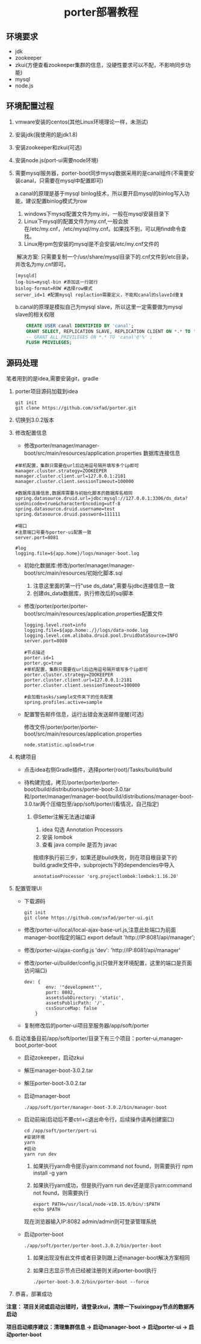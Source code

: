 # <center>porter部署教程</center>

## 环境要求

- jdk
- zookeeper
- zkui(方便查看zookeeper集群的信息，没硬性要求可以不配，不影响同步功能)
- mysql
- node.js

## 环境配置过程

1. vmware安装的centos(其他Linux环境理论一样，未测试)

2. 安装jdk(我使用的是jdk1.8)

3. 安装zookeeper和zkui(可选)

4. 安装node.js(port-ui需要node环境)

5. 需要mysql服务器，porter-boot同步mysql数据采用的是canal组件(不需要安装canal，只需要在mysql中配置即可)

   a.canal的原理是基于mysql binlog技术，所以要开启mysql的binlog写入功能，建议配置binlog模式为row

   1. windows下mysql配置文件为my.ini，一般在mysql安装目录下
   2. Linux下mysql的配置文件为my.cnf,一般会放在/etc/my.cnf，/etc/mysql/my.cnf。如果找不到，可以用find命令查找。
   3. Linux用rpm包安装的mysql是不会安装/etc/my.cnf文件的


   ​	解决方案: 只需要复制一个/usr/share/mysql目录下的.cnf文件到/etc目录，并改名为my.cnf即可。

   ````
   [mysqld]
   log-bin=mysql-bin #添加这一行就行
   binlog-format=ROW #选择row模式
   server_id=1 #配置mysql replaction需要定义，不能和canal的slaveId重复
   ````

   b.canal的原理是模拟自己为mysql slave，所以这里一定需要做为mysql slave的相关权限

   ````sql
       CREATE USER canal IDENTIFIED BY 'canal';    
       GRANT SELECT, REPLICATION SLAVE, REPLICATION CLIENT ON *.* TO 'canal'@'%';  
       -- GRANT ALL PRIVILEGES ON *.* TO 'canal'@'%' ;  
       FLUSH PRIVILEGES; 
   ````

## 源码处理

笔者用到的是idea,需要安装git，gradle

1. porter项目源码加载到idea

   ````
   git init
   git clone https://github.com/sxfad/porter.git
   ````

2. 切换到3.0.2版本

3. 修改配置信息

   - 修改porter/manager/manager-boot/src/main/resources/application.properties 数据库连接信息

   ````properties
   #单机配置，集群只需要在url后边用逗号隔开填写多个ip即可
   manager.cluster.strategy=ZOOKEEPER
   manager.cluster.client.url=127.0.0.1:2181
   manager.cluster.client.sessionTimeout=100000
   
   #数据库连接信息,数据库需要与初始化脚本的数据库名相同
   spring.datasource.druid.url=jdbc:mysql://127.0.0.1:3306/ds_data?useUnicode=true&characterEncoding=utf-8
   spring.datasource.druid.username=test
   spring.datasource.druid.password=111111
   
   #端口
   #注意端口号要与porter-ui配置一致
   server.port=8081
   
   #log
   logging.file=${app.home}/logs/manager-boot.log
   ````

   - 初始化数据库:修改/porter/manager/manager-boot/src/main/resources/初始化脚本.sql

     1. 注意这里面的第一行"use ds_data",需要与jdbc连接信息一致
     2. 创建ds_data数据库，执行修改后的sql脚本

   - 修改/porter/porter/porter-boot/src/main/resources/application.properties配置⽂件

     ````properties
     logging.level.root=info
     logging.file=${app.home:./}/logs/data-node.log
     logging.level.com.alibaba.druid.pool.DruidDataSource=INFO
     server.port=8080
     
     #节点描述
     porter.id=1
     porter.gc=true
     #单机配置，集群只需要在url后边用逗号隔开填写多个ip即可
     porter.cluster.strategy=ZOOKEEPER
     porter.cluster.client.url=127.0.0.1:2181
     porter.cluster.client.sessionTimeout=100000
     
     #会加载tasks/sample文件夹下的任务配置
     spring.profiles.active=sample
     ````

   - 配置警告邮件信息，运行出错会发送邮件提醒(可选)

     修改⽂件/porter/porter/porter-boot/src/main/resources/application.properties

     ````properties
     node.statistic.upload=true
     ````

4. 构建项目

   - 点击idea右侧Gradle插件，选择porter(root)/Tasks/build/build

   - 待构建完成，拷⻉/porter/porter/porter-boot/build/distributions/porter-boot-3.0.tar 和/porter/manager/manager-boot/build/distributions/manager-boot-3.0.tar两个压缩包⾄/app/soft/porter/(看情况，⾃⼰指定)

     1. @Setter注解无法通过编译

        1. idea 勾选 Annotation Processors
        2. 安装 lombok
        3. 查看 java compile 是否为 javac

        按顺序执行前三步，如果还是build失败，则在项目根目录下的build.gradle文件中，subprojects下的dependencies中导入

        ````
        annotationProcessor 'org.projectlombok:lombok:1.16.20'
        ````

5. 配置管理UI

   - 下载源码  

     ````
     git init 
     git clone https://github.com/sxfad/porter-ui.git
     ````

   - 修改/porter-ui/local/local-ajax-base-url.js,注意此处端⼝为前⾯manager-boot指定的端口 export default 'http://IP:8081/api/manager';

   - 修改/porter-ui/ajax-config.js 'dev': 'http://IP:8081/api/manager'

   - 修改/porter-ui/builder/config.js(只做开发环境配置，这⾥的端⼝是⻚⾯访问端⼝)

     ````
     dev: { 
             env: '"development"', 
             port: 8082, 
             assetsSubDirectory: 'static', 
             assetsPublicPath: '/',
             cssSourceMap: false
         }
     ````

   - 复制修改后的porter-ui项⽬⾄服务器/app/soft/porter

6. 启动准备目前/app/soft/porter/⽬录下有三个项⽬：porter-ui,manager-boot,porter-boot

   - 启动zokeeper，启动zkui

   - 解压manager-boot-3.0.2.tar

   - 解压porter-boot-3.0.2.tar

   - 启动manager-boot

     ````
     ./app/soft/porter/manager-boot-3.0.2/bin/manager-boot
     ````


   - 启动前端(启动后不要ctrl+c退出命令⾏，后续操作请再创建窗⼝)

     ````
     cd /app/soft/porter/port-ui
     #安装环境
     yarn
     #启动
     yarn run dev
     ````

     1. 如果执行yarn命令提示yarn:command not found，则需要执行 npm install -g yarn

     2. 如果执行yarn成功，但是执行yarn run dev还是提示yarn:command not found，则需要执行

        ````
        export PATH=/usr/local/node-v10.15.0/bin/:$PATH
        echo $PATH
        ````

     现在浏览器输入IP:8082 admin/admin则可登录管理系统

   - 启动porter-boot

     ````
     ./app/soft/porter/porter-boot.3.0.2/bin/porter-boot
     ````

     1. 如果出现没有此文件或者目录则跟上述manager-boot解决方案相同

     2. 如果日志显示节点已经被注册则关闭porter-boot执行

        ````
        ./porter-boot-3.0.2/bin/porter-boot --force
        ````

7. 恭喜，部署成功

**注意： 项⽬关闭或启动出错时，请登录zkui，清除⼀下suixingpay节点的数据再启动**

**项⽬启动顺序建议：清理集群信息 -> 启动manager-boot -> 启动porter-ui -> 启动porter-boot**